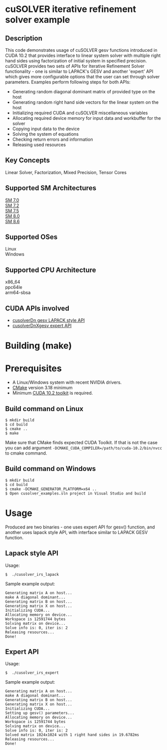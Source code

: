 # cuSOLVER iterative refinement solver example

## Description

This code demonstrates usage of cuSOLVER gesv functions introduced in CUDA 10.2 that provides interface to linear system solver with multiple right hand sides using factorization of initial system in specified precision. cuSOLVER provides two sets of APIs for Iterative Refinement Solver functionality - one is similar to LAPACK's GESV and another 'expert' API which gives more configurable options that the user can set through solver parameters.
Examples perform following steps for both APIs:
- Generating random diagonal dominant matrix of provided type on the host
- Generating random right hand side vectors for the linear system on the host
- Initializing required CUDA and cuSOLVER miscellaneous variables
- Allocating required device memory for input data and workbuffer for the solver
- Copying input data to the device 
- Solving the system of equations
- Checking return errors and information
- Releasing used resources

## Key Concepts

Linear Solver, Factorization, Mixed Precision, Tensor Cores

## Supported SM Architectures

[SM 7.0 ](https://developer.nvidia.com/cuda-gpus)  
[SM 7.2 ](https://developer.nvidia.com/cuda-gpus)  
[SM 7.5 ](https://developer.nvidia.com/cuda-gpus)  
[SM 8.0 ](https://developer.nvidia.com/cuda-gpus)  
[SM 8.6 ](https://developer.nvidia.com/cuda-gpus)  

## Supported OSes

Linux  
Windows  

## Supported CPU Architecture

x86_64  
ppc64le  
arm64-sbsa

## CUDA APIs involved
- [cusolverDn gesv LAPACK style API](https://docs.nvidia.com/cuda/cusolver/index.html#cuds-lt-t-gt-gesv)
- [cusolverDnXgesv expert API](https://docs.nvidia.com/cuda/cusolver/index.html#cusolverDNXgesv)

# Building (make)

# Prerequisites
- A Linux/Windows system with recent NVIDIA drivers.
- [CMake](https://cmake.org/download) version 3.18 minimum
- Minimum [CUDA 10.2 toolkit](https://developer.nvidia.com/cuda-downloads) is required.

## Build command on Linux
```
$ mkdir build
$ cd build
$ cmake ..
$ make
```
Make sure that CMake finds expected CUDA Toolkit. If that is not the case you can add argument `-DCMAKE_CUDA_COMPILER=/path/to/cuda-10.2/bin/nvcc` to cmake command.

## Build command on Windows
```
$ mkdir build
$ cd build
$ cmake -DCMAKE_GENERATOR_PLATFORM=x64 ..
$ Open cusolver_examples.sln project in Visual Studio and build
```

# Usage
Produced are two binaries - one uses expert API for gesv() function, and another uses lapack style API, with interface similar to LAPACK GESV function.

## Lapack style API

Usage:
```
$  ./cusolver_irs_lapack
```

Sample example output:

```
Generating matrix A on host...
make A diagonal dominant...
Generating matrix B on host...
Generating matrix X on host...
Initializing CUDA...
Allocating memory on device...
Workspace is 12591744 bytes
Solving matrix on device...
Solve info is: 0, iter is: 2
Releasing resources...
Done!

```

## Expert API

Usage:
```
$  ./cusolver_irs_expert

```

Sample example output:

```
Generating matrix A on host...
make A diagonal dominant...
Generating matrix B on host...
Generating matrix X on host...
Initializing CUDA...
Setting up gesv() parameters...
Allocating memory on device...
Workspace is 12591744 bytes
Solving matrix on device...
Solve info is: 0, iter is: 2
Solved matrix 1024x1024 with 1 right hand sides in 19.6782ms
Releasing resources...
Done!


```
